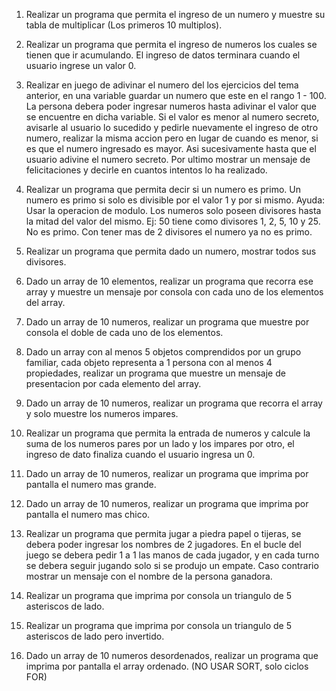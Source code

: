 1. Realizar un programa que permita el ingreso de un numero y muestre su tabla de
multiplicar (Los primeros 10 multiplos).

2. Realizar un programa que permita el ingreso de numeros los cuales se tienen que ir
acumulando. El ingreso de datos terminara cuando el usuario ingrese un valor 0.

3. Realizar en juego de adivinar el numero del los ejercicios del tema anterior, en una
variable guardar un numero que este en el rango 1 - 100. La persona debera poder
ingresar numeros hasta adivinar el valor que se encuentre en dicha variable. Si el
valor es menor al numero secreto, avisarle al usuario lo sucedido y pedirle
nuevamente el ingreso de otro numero, realizar la misma accion pero en lugar de
cuando es menor, si es que el numero ingresado es mayor. Asi sucesivamente hasta
que el usuario adivine el numero secreto. Por ultimo mostrar un mensaje de
felicitaciones y decirle en cuantos intentos lo ha realizado.

4. Realizar un programa que permita decir si un numero es primo. Un numero es primo
si solo es divisible por el valor 1 y por si mismo. Ayuda: Usar la operacion de modulo.
Los numeros solo poseen divisores hasta la mitad del valor del mismo. Ej: 50 tiene
como divisores 1, 2, 5, 10 y 25. No es primo. Con tener mas de 2 divisores el
numero ya no es primo.

5. Realizar un programa que permita dado un numero, mostrar todos sus divisores.

6. Dado un array de 10 elementos, realizar un programa que recorra ese array y
muestre un mensaje por consola con cada uno de los elementos del array.

7. Dado un array de 10 numeros, realizar un programa que muestre por consola el
doble de cada uno de los elementos.

8. Dado un array con al menos 5 objetos comprendidos por un grupo familiar, cada
objeto representa a 1 persona con al menos 4 propiedades, realizar un programa
que muestre un mensaje de presentacion por cada elemento del array.

9. Dado un array de 10 numeros, realizar un programa que recorra el array y solo
muestre los numeros impares.

10. Realizar un programa que permita la entrada de numeros y calcule la suma de los
numeros pares por un lado y los impares por otro, el ingreso de dato finaliza cuando
el usuario ingresa un 0.

11. Dado un array de 10 numeros, realizar un programa que imprima por pantalla el
numero mas grande.

12. Dado un array de 10 numeros, realizar un programa que imprima por pantalla el
numero mas chico.

13. Realizar un programa que permita jugar a piedra papel o tijeras, se debera poder
ingresar los nombres de 2 jugadores. En el bucle del juego se debera pedir 1 a 1 las
manos de cada jugador, y en cada turno se debera seguir jugando solo si se produjo
un empate. Caso contrario mostrar un mensaje con el nombre de la persona
ganadora.

14. Realizar un programa que imprima por consola un triangulo de 5 asteriscos de lado.

15. Realizar un programa que imprima por consola un triangulo de 5 asteriscos de lado
pero invertido.

16. Dado un array de 10 numeros desordenados, realizar un programa que imprima por
pantalla el array ordenado. (NO USAR SORT, solo ciclos FOR)